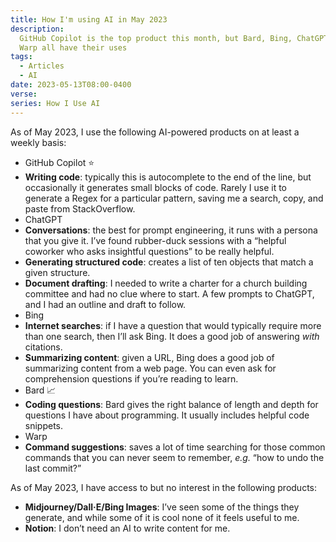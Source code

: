 ```yaml
---
title: How I'm using AI in May 2023
description:
  GitHub Copilot is the top product this month, but Bard, Bing, ChatGPT, and
  Warp all have their uses
tags:
  - Articles
  - AI
date: 2023-05-13T08:00-0400
verse:
series: How I Use AI
---
```


As of May 2023, I use the following AI-powered products on at least a weekly
basis:

- GitHub Copilot ⭐
- **Writing code**: typically this is autocomplete to the end of the line, but
  occasionally it generates small blocks of code. Rarely I use it to generate a
  Regex for a particular pattern, saving me a search, copy, and paste from
  StackOverflow.
- ChatGPT
- **Conversations**: the best for prompt engineering, it runs with a persona
  that you give it. I’ve found rubber-duck sessions with a “helpful coworker who
  asks insightful questions” to be really helpful.
- **Generating structured code**: creates a list of ten objects that match a
  given structure.
- **Document drafting**: I needed to write a charter for a church building
  committee and had no clue where to start. A few prompts to ChatGPT, and I had
  an outline and draft to follow.
- Bing
- **Internet searches**: if I have a question that would typically require more
  than one search, then I’ll ask Bing. It does a good job of answering _with_
  citations.
- **Summarizing content**: given a URL, Bing does a good job of summarizing
  content from a web page. You can even ask for comprehension questions if
  you’re reading to learn.
- Bard 📈
- **Coding questions**: Bard gives the right balance of length and depth for
  questions I have about programming. It usually includes helpful code snippets.
- Warp
- **Command suggestions**: saves a lot of time searching for those common
  commands that you can never seem to remember, _e.g._ “how to undo the last
  commit?”

As of May 2023, I have access to but no interest in the following products:

- **Midjourney/Dall·E/Bing Images**: I’ve seen some of the things they generate,
  and while some of it is cool none of it feels useful to me.
- **Notion**: I don’t need an AI to write content for me.
